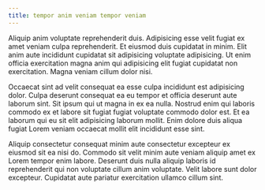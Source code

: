 ```yaml
---
title: tempor anim veniam tempor veniam
---
```


Aliquip anim voluptate reprehenderit duis. Adipisicing esse velit fugiat ex amet veniam culpa reprehenderit. Et eiusmod duis cupidatat in minim. Elit anim aute incididunt cupidatat sit adipisicing voluptate adipisicing. Ut enim officia exercitation magna anim qui adipisicing elit fugiat cupidatat non exercitation. Magna veniam cillum dolor nisi.

Occaecat sint ad velit consequat ea esse culpa incididunt est adipisicing dolor. Culpa deserunt consequat ea eu tempor et officia deserunt aute laborum sint. Sit ipsum qui ut magna in ex ea nulla. Nostrud enim qui laboris commodo ex et labore sit fugiat fugiat voluptate commodo dolor est. Et ea laborum qui eu sit elit adipisicing laborum mollit. Enim dolore duis aliqua fugiat Lorem veniam occaecat mollit elit incididunt esse sint.

Aliquip consectetur consequat minim aute consectetur excepteur ex eiusmod sit ea nisi do. Commodo sit velit minim aute veniam aliquip amet ex Lorem tempor enim labore. Deserunt duis nulla aliquip laboris id reprehenderit qui non voluptate cillum anim voluptate. Velit labore sunt dolor excepteur. Cupidatat aute pariatur exercitation ullamco cillum sint.
